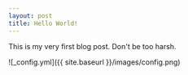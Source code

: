 ```yaml
---
layout: post
title: Hello World!
---
```


This is my very first blog post. Don't be too harsh.

![_config.yml]({{ site.baseurl }}/images/config.png)

